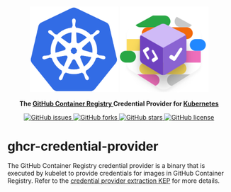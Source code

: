 <p align="center">
    <img src="assets/images/kubernetes_icon.svg" alt="Kubernetes logo" width="200" />
    <img src="assets/images/github_packages_logo.svg" alt="GitHub Packages logo" width="200" />
</p>
<p align="center">
    <strong>
        The
        <a href="https://ghcr.io"> GitHub Container Registry </a>
        Credential Provider for
        <a href="https://kubernetes.io/"> Kubernetes </a>
    </strong>
</p>
<p align="center">
    <a href="https://github.com/jongwooo/ghcr-credential-provider/issues">
        <img alt="GitHub issues" src="https://img.shields.io/github/issues/jongwooo/ghcr-credential-provider">
    </a>
    <a href="https://github.com/jongwooo/ghcr-credential-provider/network">
        <img alt="GitHub forks" src="https://img.shields.io/github/forks/jongwooo/ghcr-credential-provider">
    </a>
    <a href="https://github.com/jongwooo/ghcr-credential-provider/stargazers">
        <img alt="GitHub stars" src="https://img.shields.io/github/stars/jongwooo/ghcr-credential-provider">
    </a>
    <a href="https://github.com/jongwooo/ghcr-credential-provider/blob/master/LICENSE">
        <img alt="GitHub license" src="https://img.shields.io/github/license/jongwooo/ghcr-credential-provider">
    </a>
</p>

# ghcr-credential-provider

The GitHub Container Registry credential provider is a binary that is executed by kubelet to provide credentials for images in GitHub Container Registry. Refer to the [credential provider extraction KEP](https://github.com/kubernetes/enhancements/tree/master/keps/sig-cloud-provider/2133-out-of-tree-credential-provider) for more details.
